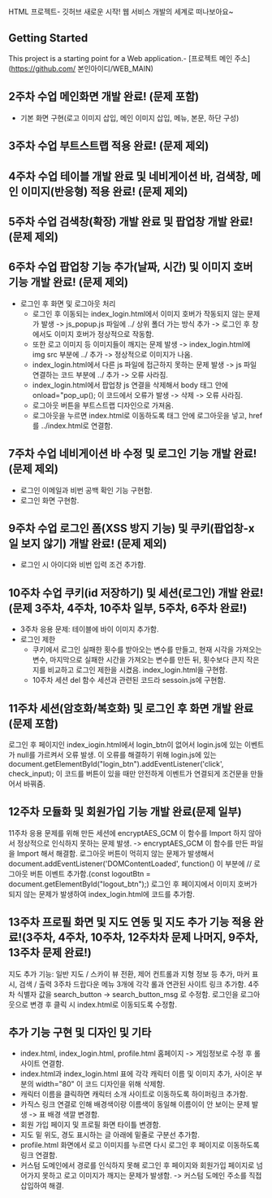  # 
HTML 프로젝트- 깃허브
새로운 시작! 웹 서비스 개발의 세계로 떠나보아요~
 ## Getting Started
 This project is a starting point for a Web application.- [프로젝트 메인 주소](https://github.com/
본인아이디/WEB_MAIN) 
 ## 2주차 수업 메인화면 개발 완료! (문제 포함)
 - 기본 화면 구현(로고 이미지 삽입, 메인 이미지 삽입, 메뉴, 본문, 하단 구성)

 ## 3주차 수업 부트스트랩 적용 완료! (문제 제외)
 ## 4주차 수업 테이블 개발 완료 및 네비게이션 바, 검색창, 메인 이미지(반응형) 적용 완료! (문제 제외)
 ## 5주차 수업 검색창(확장) 개발 완료 및 팝업창 개발 완료! (문제 제외)
 ## 6주차 수업 팝업창 기능 추가(날짜, 시간) 및 이미지 호버 기능 개발 완료! (문제 제외)
- 로그인 후 화면 및 로그아웃 처리
    - 로그인 후 이동되는 index_login.html에서 이미지 호버가 작동되지 않는 문제가 발생 -> js_popup.js 파일에 ../ 상위 폴더 가는 방식 추가 -> 로그인 후 창에서도 이미지 호버가 정상적으로 작동함. 
    - 또한 로고 이미지 등 이미지들이 깨지는 문제 발생 -> index_login.html에 img src 부분에 ../ 추가 -> 정상적으로 이미지가 나옴.
    - index_login.html에서 다른 js 파일에 접근하지 못하는 문제 발생 -> js 파일 연결하는 코드 부분에 ../ 추가 -> 오류 사라짐.
    - index_login.html에서 팝업창 js 연결을 삭제해서 body 태그 안에 onload="pop_up(); 이 코드에서 오류가 발생 -> 삭제 -> 오류 사라짐.
    - 로그아웃 버튼을 부트스트랩 디자인으로 가져옴.
    - 로그아웃을 누르면 index.html로 이동하도록 <a> 태그 안에 로그아웃을 넣고, href를 ../index.html로 연결함.

 ## 7주차 수업 네비게이션 바 수정 및 로그인 기능 개발 완료! (문제 제외)
 - 로그인 이메일과 비번 공백 확인 기능 구현함.
 - 로그인 화면 구현함.

 ## 9주차 수업 로그인 폼(XSS 방지 기능) 및 쿠키(팝업창-x일 보지 않기) 개발 완료! (문제 제외)
- 로그인 시 아이디와 비번 입력 조건 추가함.

 ## 10주차 수업 쿠키(id 저장하기) 및 세션(로그인) 개발 완료! (문제 3주차, 4주차, 10주차 일부, 5주차, 6주차 완료!)
 - 3주차 응용 문제: 테이블에 바이 이미지 추가함.
 - 로그인 제한
    - 쿠키에서 로그인 실패한 횟수를 받아오는 변수를 만들고, 현재 시각을 가져오는 변수, 마지막으로 실패한 시간을 가져오는 변수를 만든 뒤, 횟수보다 큰지 작은지를 비교하고 로그인 제한을 시켰음. index_login.html을 구현함.
    - 10주차 세션 del 함수 세션과 관련된 코드라 sessoin.js에 구현함.

 ## 11주차 세션(암호화/복호화) 및 로그인 후 화면 개발 완료(문제 포함)
 로그인 후 페이지인 index_iogin.html에서 login_btn이 없어서 login.js에 있는 이벤트가 null를 가르켜서 오류 발생. 이 오류를 해결하기 위해 login.js에 있는 document.getElementById("login_btn").addEventListener('click', check_input); 이 코드를 버튼이 있을 때만 안전하게 이벤트가 연결되게 조건문을 만들어서 바꿔줌. 

 ## 12주차 모듈화 및 회원가입 기능 개발 완료(문제 일부)
11주차 응용 문제를 위해 만든 세션에 encryptAES_GCM 이 함수를 Import 하지 않아서 정상적으로 인식하지 못하는 문제 발생. -> encryptAES_GCM 이 함수를 만든 파일을 Import 해서 해결함.
로그아웃 버튼이 먹히지 않는 문제가 발생해서 document.addEventListener('DOMContentLoaded', function() 이 부분에 // 로그아웃 버튼 이벤트 추가함.(const logoutBtn = document.getElementById("logout_btn");)
로그인 후 페이지에서 이미지 호버가 되지 않는 문제가 발생하여 index_login.html에 <script src="../js/js_popup.js"></script> 코드를 추가함.

## 13주차 프로필 화면 및 지도 연동 및 지도 추가 기능 적용 완료!(3주차, 4주차, 10주차, 12주차차 문제 나머지, 9주차, 13주차 문제 완료!)
지도 추가 기능: 일반 지도 / 스카이 뷰 전환, 제어 컨트롤과 지형 정보 등 추가, 마커 표시, 검색 / 출력
3주차 드랍다운 메뉴 3개에 각각 롤과 연관된 사이트 링크 추가함.
4주차 식별자 값을 search_button -> search_button_msg 로 수정함.
로그인을 로그아웃으로 변경 후 클릭 시 index.html로 이동되도록 수정함.

## 추가 기능 구현 및 디자인 및 기타
- index.html, index_login.html, profile.html 홈페이지 -> 게임정보로 수정 후 롤 사이트 연결함.
- index.html과 index_login.html 표에 각각 캐릭터 이름 및 이미지 추가, 사이온 부분의 width="80" 이 코드 디자인을 위해 삭제함.
- 캐릭터 이름을 클릭하면 캐릭터 소개 사이트로 이동하도록 하이퍼링크 추가함.
- 카직스 링크 연결로 인해 배경색이랑 이름색이 동일해 이름이이 안 보이는 문제 발생 -> 표 배경 색깔 변경함.
- 회원 가입 페이지 및 프로필 화면 타이틀 변경함.
- 지도 밑 위도, 경도 표시하는 글 아래에 밑줄로 구분선 추가함.
- profile.html 화면에서 로고 이미지를 누르면 다시 로그인 후 페이지로 이동하도록 링크 연결함.
- 커스텀 도메인에서 경로를 인식하지 못해 로그인 후 페이지와 회원가입 페이지로 넘어가지 못하고 로고 이미지가 깨지는 문제가 발생함. -> 커스텀 도메인 주소를 직접 삽입하여 해결.